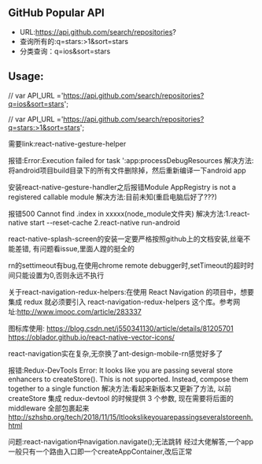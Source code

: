 ## GitHub Popular  API

- URL:https://api.github.com/search/repositories?
- 查询所有的:q=stars:>1&sort=stars
- 分类查询：q=ios&sort=stars

## Usage:

// var API_URL ='https://api.github.com/search/repositories?q=ios&sort=stars';

// var API_URL ='https://api.github.com/search/repositories?q=stars:>1&sort=stars';

需要link:react-native-gesture-helper

报错:Error:Execution failed for task ':app:processDebugResources
解决方法:将android项目build目录下的所有文件删除掉，然后重新编译一下android app

安装react-native-gesture-handler之后报错Module AppRegistry is not a registered callable module
解决方法:目前未知(重启电脑后好了???)

报错500 Cannot find .index in xxxxx(node_module文件夹)
解决方法:1.react-native start --reset-cache 2.react-native run-android

react-native-splash-screen的安装一定要严格按照github上的文档安装,丝毫不能差错,
有问题看issue,里面人蹚的挺全的

rn的settimeout有bug,在使用chrome remote debugger时,setTimeout的超时时间只能设置为0,否则永远不执行

关于react-navigation-redux-helpers:在使用 React Navigation 的项目中，想要集成 redux 就必须要引入 react-navigation-redux-helpers 这个库。参考网址:http://www.imooc.com/article/283337


图标库使用:
https://blog.csdn.net/j550341130/article/details/81205701
https://oblador.github.io/react-native-vector-icons/


react-navigation实在复杂,无奈换了ant-design-mobile-rn感觉好多了

报错:Redux-DevTools Error: It looks like you are passing several store enhancers to createStore(). This is not supported. Instead, compose them together to a single function
解决方法:看起来新版本又更新了方法, 以前 createStore 集成 redux-devtool 的时候提供 3 个参数, 现在需要将后面的 middleware 全部包裹起来
http://szhshp.org/tech/2018/11/15/Itlookslikeyouarepassingseveralstoreenh.html


问题:react-navigation中navigation.navigate();无法跳转
经过大佬解答,一个app一般只有一个路由入口即一个createAppContainer,改后正常